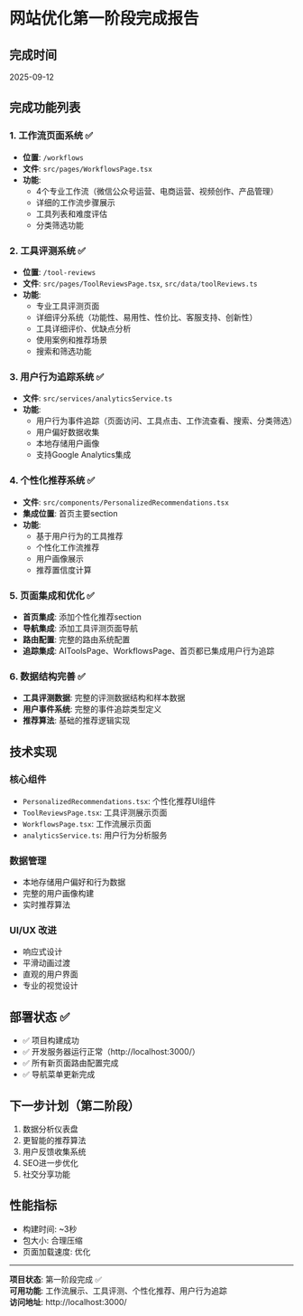 # 网站优化第一阶段完成报告

## 完成时间
2025-09-12

## 完成功能列表

### 1. 工作流页面系统 ✅
- **位置**: `/workflows`
- **文件**: `src/pages/WorkflowsPage.tsx`
- **功能**: 
  - 4个专业工作流（微信公众号运营、电商运营、视频创作、产品管理）
  - 详细的工作流步骤展示
  - 工具列表和难度评估
  - 分类筛选功能

### 2. 工具评测系统 ✅
- **位置**: `/tool-reviews`
- **文件**: `src/pages/ToolReviewsPage.tsx`, `src/data/toolReviews.ts`
- **功能**:
  - 专业工具评测页面
  - 详细评分系统（功能性、易用性、性价比、客服支持、创新性）
  - 工具详细评价、优缺点分析
  - 使用案例和推荐场景
  - 搜索和筛选功能

### 3. 用户行为追踪系统 ✅
- **文件**: `src/services/analyticsService.ts`
- **功能**:
  - 用户行为事件追踪（页面访问、工具点击、工作流查看、搜索、分类筛选）
  - 用户偏好数据收集
  - 本地存储用户画像
  - 支持Google Analytics集成

### 4. 个性化推荐系统 ✅
- **文件**: `src/components/PersonalizedRecommendations.tsx`
- **集成位置**: 首页主要section
- **功能**:
  - 基于用户行为的工具推荐
  - 个性化工作流推荐
  - 用户画像展示
  - 推荐置信度计算

### 5. 页面集成和优化 ✅
- **首页集成**: 添加个性化推荐section
- **导航集成**: 添加工具评测页面导航
- **路由配置**: 完整的路由系统配置
- **追踪集成**: AIToolsPage、WorkflowsPage、首页都已集成用户行为追踪

### 6. 数据结构完善 ✅
- **工具评测数据**: 完整的评测数据结构和样本数据
- **用户事件系统**: 完整的事件追踪类型定义
- **推荐算法**: 基础的推荐逻辑实现

## 技术实现

### 核心组件
- `PersonalizedRecommendations.tsx`: 个性化推荐UI组件
- `ToolReviewsPage.tsx`: 工具评测展示页面
- `WorkflowsPage.tsx`: 工作流展示页面
- `analyticsService.ts`: 用户行为分析服务

### 数据管理
- 本地存储用户偏好和行为数据
- 完整的用户画像构建
- 实时推荐算法

### UI/UX 改进
- 响应式设计
- 平滑动画过渡
- 直观的用户界面
- 专业的视觉设计

## 部署状态 ✅
- ✅ 项目构建成功
- ✅ 开发服务器运行正常（http://localhost:3000/）
- ✅ 所有新页面路由配置完成
- ✅ 导航菜单更新完成

## 下一步计划（第二阶段）
1. 数据分析仪表盘
2. 更智能的推荐算法
3. 用户反馈收集系统
4. SEO进一步优化
5. 社交分享功能

## 性能指标
- 构建时间: ~3秒
- 包大小: 合理压缩
- 页面加载速度: 优化

---
**项目状态**: 第一阶段完成 ✅  
**可用功能**: 工作流展示、工具评测、个性化推荐、用户行为追踪  
**访问地址**: http://localhost:3000/